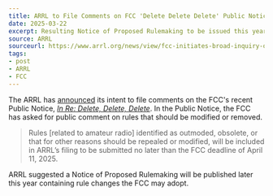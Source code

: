 ```yaml
---
title: ARRL to File Comments on FCC 'Delete Delete Delete' Public Notice
date: 2025-03-22
excerpt: Resulting Notice of Proposed Rulemaking to be issued this year.
source: ARRL
sourceurl: https://www.arrl.org/news/view/fcc-initiates-broad-inquiry-on-rules-to-delete-or-amend
tags:
- post
- ARRL
- FCC
---
```

The ARRL has [announced](https://www.arrl.org/news/view/fcc-initiates-broad-inquiry-on-rules-to-delete-or-amend) its intent to file comments on the FCC's recent Public Notice, *[In Re: Delete, Delete, Delete](https://docs.fcc.gov/public/attachments/DA-25-219A1.pdf)*. In the Public Notice, the FCC has asked for public comment on rules that should be modified or removed. 

> Rules [related to amateur radio] identified as outmoded, obsolete, or that for other reasons should be repealed or modified, will be included in ARRL’s filing to be submitted no later than the FCC deadline of April 11, 2025.

ARRL suggested a Notice of Proposed Rulemaking will be published later this year containing rule changes the FCC may adopt.